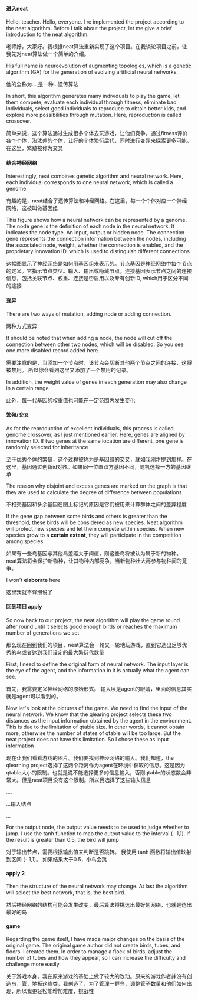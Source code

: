#### 进入neat

Hello, teacher. Hello, everyone. I re implemented the project according to the neat algorithm. Before I talk about the project, let me give a brief introduction to the neat algorithm.

老师好，大家好。我根据neat算法重新实现了这个项目。在我谈论项目之前，让我先对neat算法做一个简单的介绍。

His full name is neuroevolution of augmenting topologies, which is a genetic algorithm (GA) for the generation of evolving artificial neural networks.

他的全称为...,是一种...遗传算法

In short, this algorithm generates many individuals to play the game, let them compete, evaluate each individual through fitness, eliminate bad individuals, select good individuals to reproduce to obtain better kids, and explore more possibilities through mutation. Here, reproduction is called crossover.

简单来说，这个算法通过生成很多个体去玩游戏，让他们竞争，通过fitness评价各个个体，淘汰差的个体，让好的个体繁衍后代，同时进行变异来探索更多可能。在这里，繁殖被称为交叉

#### 结合神经网络

Interestingly, neat combines genetic algorithm and neural network. Here, each individual corresponds to one neural network, which is called a genome.

有趣的是，neat结合了遗传算法和神经网络。在这里，每一个个体对应一个神经网络，这被叫做基因组.

This figure shows how a neural network can be represented by a genome. The node gene is the definition of each node in the neural network. It indicates the node type. An input, output or hidden node. The connection gene represents the connection information between the nodes, including the associated node, weight, whether the connection is enabled, and the proprietary innovation ID, which is used to distinguish different connections.

这幅图显示了神经网络是如何用基因组来表示的。节点基因是神经网络中每个节点的定义。它指示节点类型。输入、输出或隐藏节点。连接基因表示节点之间的连接信息，包括关联节点、权重、连接是否启用以及专有创新ID, which用于区分不同的连接

#### 变异

There are two ways of mutation, adding node or adding connection.

两种方式变异

It should be noted that when adding a node, the node will cut off the connection between other two nodes, which will be disabled. So you see one more disabled record added here.

需要注意的是，当添加一个节点时，该节点会切断其他两个节点之间的连接，这将被禁用。 所以你会看到这里又添加了一个禁用的记录。 

In addition, the weight value of genes in each generation may also change in a certain range

此外，每一代基因的权重值也可能在一定范围内发生变化 

#### 繁殖/交叉

As for the reproduction of excellent individuals, this process is called genome crossover, as I just mentioned earlier. Here, genes are aligned by innovation ID. If two genes at the same location are different, one gene is randomly selected for inheritance

至于优秀个体的繁殖，这个过程被称为是基因组的交叉，就如我刚才提到那样。在这里，基因通过创新id对齐。如果同一位置双方基因不同，随机选择一方的基因继承

The reason why disjoint and excess genes are marked on the graph is that they are used to calculate the degree of difference between populations

不相交基因和多余基因在图上标记的原因是它们被用来计算群体之间的差异程度

If the gene gap between some birds and others is greater than the threshold, these birds will be considered as new species. Neat algorithm will protect new species and let them compete within species. When new species grow to a **certain extent**, they will participate in the competition among species.

如果有一些鸟基因与其他鸟差距大于阈值，则这些鸟将被认为属于新的物种。neat算法将会保护新物种，让其物种内部竞争，当新物种壮大再参与物种间的竞争。

I won't **elaborate** here 

这里我就不详细说了

#### 回到项目 apply

So now back to our project, the neat algorithm will play the game round after round until it selects good enough birds or reaches the maximum number of generations we set 

那么现在回到我们的项目，neat算法会一轮又一轮地玩游戏，直到它选出足够优秀的鸟或者达到我们设定的最大繁衍代数量

First, I need to define the original form of neural network. The input layer is the eye of the agent, and the information in it is actually what the agent can see.

首先，我需要定义神经网络的原始形式。 输入层是agent的眼睛，里面的信息其实就是agent可以看到的。 

Now let's look at the pictures of the game. We need to find the input of the neural network. We know that the qlearing project selects these two distances as the input information obtained by the agent in the environment. This is due to the limitation of qtable size. In other words, it cannot obtain more, otherwise the number of states of qtable will be too large. But the neat project does not have this limitation. So I chose these as input information

现在让我们看看游戏的图片。我们要找到神经网络的输入。我们知道，the qlearning project选择了这两个距离作为agent在环境中获取的信息。这是因为qtable大小的限制。也就是说不能选择更多的信息输入，否则qtable的状态数会非常大。但是neat项目没有这个限制。所以我选择了这些输入信息

....

...输入结点

...

For the output node, the output value needs to be used to judge whether to jump. I use the tanh function to map the output value to the interval (- 1,1). If the result is greater than 0.5, the bird will jump

对于输出节点，需要根据输出值来判断是否跳转。 我使用 tanh 函数将输出值映射到区间 (- 1,1)。 如果结果大于0.5，小鸟会跳 



#### apply 2

Then the structure of the neural network may change. At last the algorithm will select the best network, that is, the best bird.

然后神经网络的结构可能会发生改变，最后算法将挑选出最好的网络，也就是选出最好的鸟



#### game

Regarding the game itself, I have made major changes on the basis of the original game. The original game author did not create birds, tubes, and floors. I created them. In order to manage a flock of birds, adjust the number of tubes and how they appear, so I can increase the difficulty and challenge more easily. 

关于游戏本身，我在原来游戏的基础上做了较大的改动。原来的游戏作者并没有创造鸟，管，地板这些类，我创造了，为了管理一群鸟，调整管子数量和他们如何出现，所以我更轻松能增加难度，挑战性